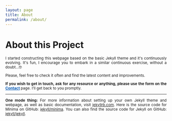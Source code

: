 ```yaml
---
layout: page
title: About
permalink: /about/
---
```


<h1>About this Project</h1>
<div style="text-align: justify; font-size: smaller;">
 <p>I started constructing this webpage based on the basic Jekyll theme and it's continuously evolving. It's fun, I encourage you  to embark in a similar continuous exercise, without a doubt...🤓</p>

<p>Please, feel free to check it often and find the latest content and improvements. </p>
<b>If you wish to get in touch, ask for any resource or anything, please use the form on the <a href="/contact" style="color: #0056b3; text-decoration: underline;">Contact</a> </b>
 page. I’ll get back to you promptly.
 
<hr>

<p><b>One mode thing:</b> For more information about setting up your own Jekyll theme and webpage, as well as basic documentation, visit <a href="https://jekyllrb.com/" target="_blank">jekyllrb.com</a>. Here is the source code for Minima on GitHub:  
<a href="https://github.com/jekyll/minima" target="_blank">jekyll/minima</a>. You can also find the source code for Jekyll on GitHub:  
<a href="https://github.com/jekyll/jekyll" target="_blank">jekyll/jekyll</a>.</p>
</div> 

<script>
    document.addEventListener("DOMContentLoaded", function() {
        // Get the current page URL path
        let currentPath = window.location.pathname;

        // Select all navigation links
        let navLinks = document.querySelectorAll(".site-nav a");

        // Loop through links and check for matches
        navLinks.forEach(link => {
            if (link.getAttribute("href") === currentPath) {
                link.classList.add("active");
            }
        });
    });
</script>
